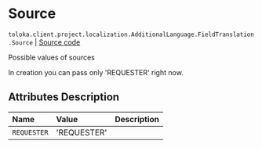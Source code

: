 # Source
`toloka.client.project.localization.AdditionalLanguage.FieldTranslation.Source` | [Source code](https://github.com/Toloka/toloka-kit/blob/v1.1.2/src/client/project/localization.py#L29)

Possible values of sources


In creation you can pass only 'REQUESTER' right now.

## Attributes Description

| Name | Value | Description |
| :------| :-----------| :----------| 
`REQUESTER`|'REQUESTER'|
